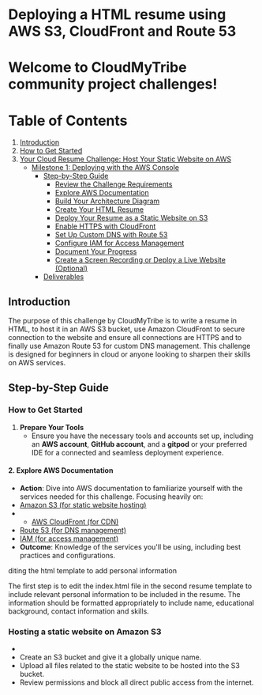 # Deploying a HTML resume using AWS S3, CloudFront and Route 53
# Welcome to CloudMyTribe community project challenges!

# Table of Contents
1. [Introduction](#introduction-)
2. [How to Get Started](#how-to-get-started)
3. [Your Cloud Resume Challenge: Host Your Static Website on AWS](#your-cloud-resume-challenge-host-your-static-website-on-aws)
   - [Milestone 1: Deploying with the AWS Console](#milestone-1--deploying-with-the-aws-console-)
     - [Step-by-Step Guide](#step-by-step-guide)
       - [Review the Challenge Requirements](#review-the-challenge-requirements)
       - [Explore AWS Documentation](#explore-aws-documentation)
       - [Build Your Architecture Diagram](#build-your-architecture-diagram)
       - [Create Your HTML Resume](#create-your-html-resume)
       - [Deploy Your Resume as a Static Website on S3](#deploy-your-resume-as-a-static-website-on-s3)
       - [Enable HTTPS with CloudFront](#enable-https-with-cloudfront)
       - [Set Up Custom DNS with Route 53](#set-up-custom-dns-with-route-53)
       - [Configure IAM for Access Management](#configure-iam-for-access-management)
       - [Document Your Progress](#document-your-progress)
       - [Create a Screen Recording or Deploy a Live Website (Optional)](#create-a-screen-recording-or-deploy-a-live-website-optional)
     - [Deliverables](#deliverables-)

## Introduction

The purpose of this challenge by CloudMyTribe is to write a resume in HTML, to host it in an AWS S3 bucket, use Amazon CloudFront to secure connection to the website and ensure all connections are HTTPS and to finally use Amazon Route 53 for custom DNS management. This challenge is designed for beginners in cloud or anyone looking to sharpen their skills on AWS services.

## Step-by-Step Guide

### How to Get Started
1. **Prepare Your Tools**
   - Ensure you have the necessary tools and accounts set up, including an **AWS account**, **GitHub account**, and a **gitpod** or your preferred IDE for a connected and seamless deployment experience.

#### 2. Explore AWS Documentation
- **Action**: Dive into AWS documentation to familiarize yourself with the services needed for this challenge. Focusing heavily on:
 - [Amazon S3 (for static website hosting)](https://docs.aws.amazon.com/AmazonS3/latest/dev/WebsiteHosting.html)
 -  - [AWS CloudFront (for CDN)](https://docs.aws.amazon.com/AmazonCloudFront/latest/DeveloperGuide/Introduction.html)
 - [Route 53 (for DNS management)](https://docs.aws.amazon.com/Route53/latest/DeveloperGuide/Welcome.html)
 - [IAM (for access management)](https://docs.aws.amazon.com/IAM/latest/UserGuide/introduction.html)
- **Outcome**: Knowledge of the services you'll be using, including best practices and configurations.

   

diting the html template to add personal information

The first step is to edit the index.html file in the second resume template to include relevant personal information to be included in the resume.
The information should be formatted appropriately to include name, educational background, contact information and skills.

### Hosting a static website on Amazon S3

*
* Create an S3 bucket and give it a globally unique name.
* Upload all files related to the static website to be hosted into the S3 bucket.
* Review permissions and block all direct public access from the internet.

